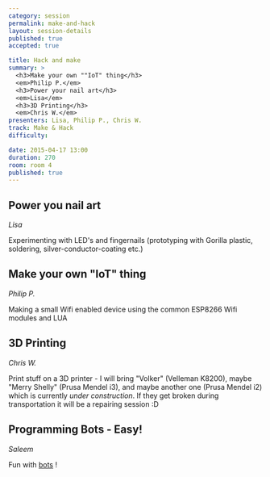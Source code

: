 ```yaml
---
category: session
permalink: make-and-hack
layout: session-details
published: true
accepted: true

title: Hack and make
summary: > 
  <h3>Make your own ""IoT" thing</h3>
  <em>Philip P.</em>
  <h3>Power your nail art</h3>
  <em>Lisa</em>
  <h3>3D Printing</h3>
  <em>Chris W.</em>
presenters: Lisa, Philip P., Chris W.
track: Make & Hack
difficulty:

date: 2015-04-17 13:00
duration: 270
room: room 4
published: true
---
```


## Power you nail art
*Lisa*

Experimenting with LED's and fingernails (prototyping with Gorilla plastic, soldering, silver-conductor-coating etc.)

## Make your own "IoT" thing
*Philip P.*

Making a small Wifi enabled device using the common ESP8266 Wifi modules and LUA

## 3D Printing
*Chris W.*

Print stuff on a 3D printer - I will bring "Volker" (Velleman K8200), maybe "Merry Shelly" (Prusa Mendel i3), and maybe another one (Prusa Mendel i2) which is currently *under construction*. If they get broken during transportation it will be a repairing session :D

## Programming Bots - Easy!
*Saleem*

Fun with [bots](https://www.makewonder.com/robots/dashanddot) !